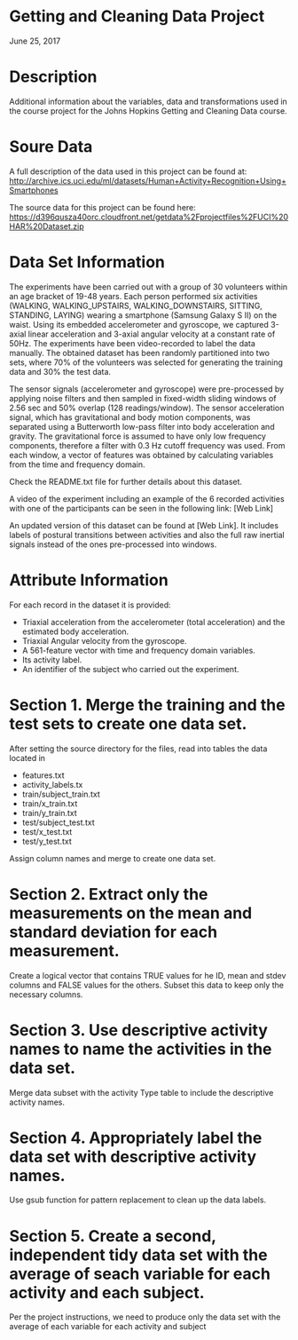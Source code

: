 # Getting and Cleaning Data Project

June 25, 2017

# Description 

Additional information about the variables, data and transformations used in the course project for the Johns Hopkins Getting and Cleaning Data course. 

# Soure Data

A full description of the data used in this project can be found at:
http://archive.ics.uci.edu/ml/datasets/Human+Activity+Recognition+Using+Smartphones

The source data for this project can be found here:
https://d396qusza40orc.cloudfront.net/getdata%2Fprojectfiles%2FUCI%20HAR%20Dataset.zip

# Data Set Information

The experiments have been carried out with a group of 30 volunteers within an age bracket of 19-48 years. Each person performed six activities (WALKING, WALKING_UPSTAIRS, WALKING_DOWNSTAIRS, SITTING, STANDING, LAYING) wearing a smartphone (Samsung Galaxy S II) on the waist. Using its embedded accelerometer and gyroscope, we captured 3-axial linear acceleration and 3-axial angular velocity at a constant rate of 50Hz. The experiments have been video-recorded to label the data manually. The obtained dataset has been randomly partitioned into two sets, where 70% of the volunteers was selected for generating the training data and 30% the test data. 

The sensor signals (accelerometer and gyroscope) were pre-processed by applying noise filters and then sampled in fixed-width sliding windows of 2.56 sec and 50% overlap (128 readings/window). The sensor acceleration signal, which has gravitational and body motion components, was separated using a Butterworth low-pass filter into body acceleration and gravity. The gravitational force is assumed to have only low frequency components, therefore a filter with 0.3 Hz cutoff frequency was used. From each window, a vector of features was obtained by calculating variables from the time and frequency domain.

Check the README.txt file for further details about this dataset. 

A video of the experiment including an example of the 6 recorded activities with one of the participants can be seen in the following link: [Web Link]

An updated version of this dataset can be found at [Web Link]. It includes labels of postural transitions between activities and also the full raw inertial signals instead of the ones pre-processed into windows.

# Attribute Information

For each record in the dataset it is provided: 
- Triaxial acceleration from the accelerometer (total acceleration) and the estimated body acceleration. 
- Triaxial Angular velocity from the gyroscope. 
- A 561-feature vector with time and frequency domain variables. 
- Its activity label. 
- An identifier of the subject who carried out the experiment.

# Section 1. Merge the training and the test sets to create one data set.

After setting the source directory for the files, read into tables the data located in

- features.txt
- activity_labels.tx
- train/subject_train.txt
- train/x_train.txt
- train/y_train.txt
- test/subject_test.txt
- test/x_test.txt
- test/y_test.txt

Assign column names and merge to create one data set.

# Section 2. Extract only the measurements on the mean and standard deviation for each measurement.

Create a logical vector that contains TRUE values for he ID, mean and stdev columns and FALSE values for the others. Subset this data to keep only the necessary columns.

# Section 3. Use descriptive activity names to name the activities in the data set.

Merge data subset with the activity Type table to include the descriptive activity names.

# Section 4. Appropriately label the data set with descriptive activity names.

Use gsub function for pattern replacement to clean up the data labels.

# Section 5. Create a second, independent tidy data set with the average of seach variable for each activity and each subject.

Per the project instructions, we need to produce only the data set with the average of each variable for each activity and subject
